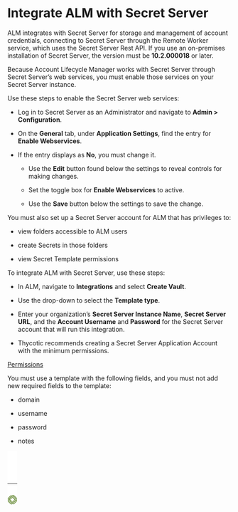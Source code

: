 ﻿[title]: # (Integrate ALM with Secret Server)
[tags]: # (Account Lifecycle Manager,ALM,)
[priority]: # (5120)

# Integrate ALM with Secret Server

ALM integrates with Secret Server for storage and management of account credentials, connecting to Secret Server through the Remote Worker service, which uses the Secret Server Rest API. If you use an on-premises installation of Secret Server, the version must be **10.2.000018** or later.

Because Account Lifecycle Manager works with Secret Server through Secret Server’s web services, you must enable those services on your Secret Server instance.

Use these steps to enable the Secret Server web services:

* Log in to Secret Server as an Administrator and navigate to **Admin \> Configuration**.

* On the **General** tab, under **Application Settings**, find the entry for **Enable Webservices**.

* If the entry displays as **No**, you must change it.

  * Use the **Edit** button found below the settings to reveal controls for making changes.

  * Set the toggle box for **Enable Webservices** to active.

  * Use the **Save** button below the settings to save the change.

You must also set up a Secret Server account for ALM that has privileges to:

* view folders accessible to ALM users

* create Secrets in those folders

* view Secret Template permissions

To integrate ALM with Secret Server, use these steps:

* In ALM, navigate to **Integrations** and select **Create Vault**.

* Use the drop-down to select the **Template type**.

* Enter your organization’s **Secret Server Instance Name**, **Secret Server URL**, and the **Account Username** and **Password** for the Secret Server account that will run this integration.

* Thycotic recommends creating a Secret Server Application Account with the minimum permissions.

[Permissions](permissions.png)

You must use a template with the following fields, and you must not add new required fields to the template:

* domain

* username

* password

* notes

![Article End](../../alm-bug.png)
